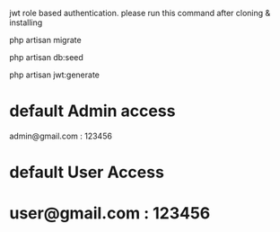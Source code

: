 <p> jwt role based authentication. please run this command after cloning & installing</p>

<p> php artisan migrate </p>
<p> php artisan db:seed </p>
<p> php artisan jwt:generate </p>

<h1>default Admin access </h1>
<p> admin@gmail.com : 123456 </p>
<h1> default User Access </h1>
<h1> user@gmail.com : 123456 </h1>